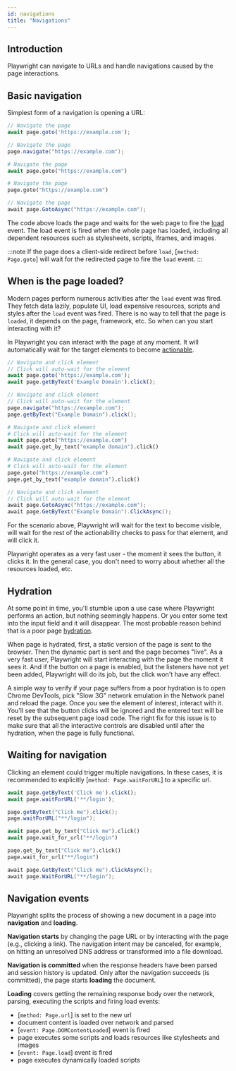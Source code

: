 ```yaml
---
id: navigations
title: "Navigations"
---
```


## Introduction

Playwright can navigate to URLs and handle navigations caused by the page interactions.

## Basic navigation

Simplest form of a navigation is opening a URL:

```js
// Navigate the page
await page.goto('https://example.com');
```

```java
// Navigate the page
page.navigate("https://example.com");
```

```python async
# Navigate the page
await page.goto("https://example.com")
```

```python sync
# Navigate the page
page.goto("https://example.com")
```

```csharp
// Navigate the page
await page.GotoAsync("https://example.com");
```

The code above loads the page and waits for the web page to fire the
[load](https://developer.mozilla.org/en-US/docs/Web/API/Window/load_event) event.
The load event is fired when the whole page has loaded, including all dependent
resources such as stylesheets, scripts, iframes, and images.

:::note
If the page does a client-side redirect before `load`, [`method: Page.goto`] will
wait for the redirected page to fire the `load` event.
:::

## When is the page loaded?

Modern pages perform numerous activities after the `load` event was fired. They
fetch data lazily, populate UI, load expensive resources, scripts and styles after
the `load` event was fired. There is no way to tell that the page is `loaded`,
it depends on the page, framework, etc. So when can you start interacting with
it?

In Playwright you can interact with the page at any moment. It will automatically
wait for the target elements to become [actionable](../Auto-waiting/actionability.md).

```js
// Navigate and click element
// Click will auto-wait for the element
await page.goto('https://example.com');
await page.getByText('Example Domain').click();
```

```java
// Navigate and click element
// Click will auto-wait for the element
page.navigate("https://example.com");
page.getByText("Example Domain").click();
```

```python async
# Navigate and click element
# Click will auto-wait for the element
await page.goto("https://example.com")
await page.get_by_text("example domain").click()
```

```python sync
# Navigate and click element
# Click will auto-wait for the element
page.goto("https://example.com")
page.get_by_text("example domain").click()
```

```csharp
// Navigate and click element
// Click will auto-wait for the element
await page.GotoAsync("https://example.com");
await page.GetByText("Example Domain").ClickAsync();
```

For the scenario above, Playwright will wait for the text to become visible,
will wait for the rest of the actionability checks to pass for that element,
and will click it.

Playwright operates as a very fast user - the moment it sees the button, it
clicks it. In the general case, you don't need to worry about whether all the
resources loaded, etc.

## Hydration

At some point in time, you'll stumble upon a use case where Playwright performs
an action, but nothing seemingly happens. Or you enter some text into the input
field and it will disappear. The most probable reason behind that is a poor page
[hydration](https://en.wikipedia.org/wiki/Hydration_(web_development)).

When page is hydrated, first, a static version of the page is sent to the browser.
Then the dynamic part is sent and the page becomes "live". As a very fast user,
Playwright will start interacting with the page the moment it sees it. And if
the button on a page is enabled, but the listeners have not yet been added,
Playwright will do its job, but the click won't have any effect.

A simple way to verify if your page suffers from a poor hydration is to open Chrome
DevTools, pick "Slow 3G" network emulation in the Network panel and reload the page.
Once you see the element of interest, interact with it. You'll see that the button
clicks will be ignored and the entered text will be reset by the subsequent page
load code. The right fix for this issue is to make sure that all the interactive
controls are disabled until after the hydration, when the page is fully functional.

## Waiting for navigation

Clicking an element could trigger multiple navigations. In these cases, it is
recommended to explicitly [`method: Page.waitForURL`] to a specific url.

```js
await page.getByText('Click me').click();
await page.waitForURL('**/login');
```

```java
page.getByText("Click me").click();
page.waitForURL("**/login");
```

```python async
await page.get_by_text("Click me").click()
await page.wait_for_url("**/login")
```

```python sync
page.get_by_text("Click me").click()
page.wait_for_url("**/login")
```

```csharp
await page.GetByText("Click me").ClickAsync();
await page.WaitForURL("**/login");
```

## Navigation events

Playwright splits the process of showing a new document in a page into **navigation** and **loading**.

**Navigation starts** by changing the page URL or by interacting with the page (e.g., clicking a link).
The navigation intent may be canceled, for example, on hitting an unresolved DNS address or transformed into a file download.

**Navigation is committed** when the response headers have been parsed and session history is updated. Only after the
navigation succeeds (is committed), the page starts **loading** the document.

**Loading** covers getting the remaining response body over the network, parsing, executing the scripts and firing load
events:
- [`method: Page.url`] is set to the new url
- document content is loaded over network and parsed
- [`event: Page.DOMContentLoaded`] event is fired
- page executes some scripts and loads resources like stylesheets and images
- [`event: Page.load`] event is fired
- page executes dynamically loaded scripts
